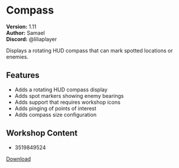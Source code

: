 # Compass

**Version:** 1.11  
**Author:** Samael  
**Discord:** @liliaplayer  

Displays a rotating HUD compass that can mark spotted locations or enemies.

## Features

- Adds a rotating HUD compass display
- Adds spot markers showing enemy bearings
- Adds support that requires workshop icons
- Adds pinging of points of interest
- Adds compass size configuration

## Workshop Content

- 3519849524

[Download](https://github.com/LiliaFramework/Modules/raw/refs/heads/gh-pages/compass.zip)

